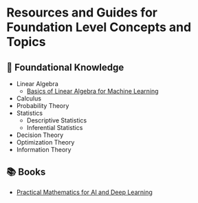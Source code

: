 # Resources and Guides for Foundation Level Concepts and Topics

## 🧰 **Foundational Knowledge**

  - Linear Algebra
    - [Basics of Linear Algebra for Machine Learning]()
  - Calculus
  - Probability Theory
  - Statistics
    - Descriptive Statistics
    - Inferential Statistics
  - Decision Theory
  - Optimization Theory
  - Information Theory


## 📚 **Books**

 - [Practical Mathematics for AI and Deep Learning]()
